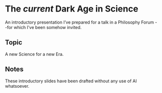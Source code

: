 # The _current_ Dark Age in Science

An introductory presentation I’ve prepared for a talk in a Philosophy Forum --for which I've been somehow invited.


## Topic

A new Science for a new Era.


## Notes

These introductory slides have been drafted without any use of AI whatsoever.
